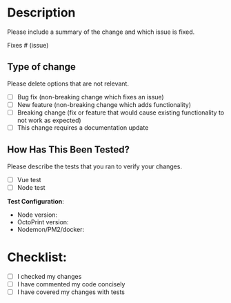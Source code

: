 # Description

Please include a summary of the change and which issue is fixed.

Fixes # (issue)

## Type of change

Please delete options that are not relevant.

- [ ] Bug fix (non-breaking change which fixes an issue)
- [ ] New feature (non-breaking change which adds functionality)
- [ ] Breaking change (fix or feature that would cause existing functionality to not work as expected)
- [ ] This change requires a documentation update

## How Has This Been Tested?

Please describe the tests that you ran to verify your changes.

- [ ] Vue test
- [ ] Node test 

**Test Configuration**:
* Node version:
* OctoPrint version:
* Nodemon/PM2/docker:

# Checklist:

- [ ] I checked my changes
- [ ] I have commented my code concisely
- [ ] I have covered my changes with tests
